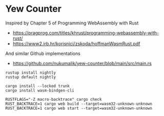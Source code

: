 # Yew Counter

Inspired by Chapter 5 of Programming WebAssembly with Rust
- https://pragprog.com/titles/khrust/programming-webassembly-with-rust/
- https://www2.irb.hr/korisnici/zskoda/hoffmanWasmRust.pdf

And similar Github implementations
- https://github.com/nukumalik/yew-counter/blob/main/src/main.rs

```
rustup install nightly  
rustup default nightly

cargo install --locked trunk
cargo install wasm-bindgen-cli

RUSTFLAGS="-Z macro-backtrace" cargo check 
RUST_BACKTRACE=1 cargo web build --target=wasm32-unknown-unknown 
RUST_BACKTRACE=1 cargo web start --target=wasm32-unknown-unknown 
```